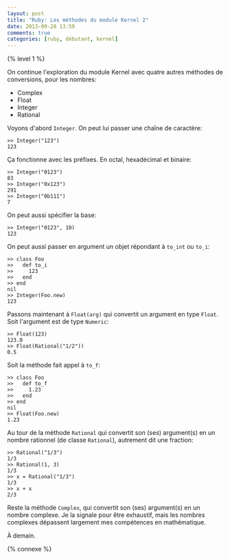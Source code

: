 ```yaml
---
layout: post
title: "Ruby: Les méthodes du module Kernel 2"
date: 2013-09-28 13:59
comments: true
categories: [ruby, débutant, kernel]
---
```


{% level 1 %}

On continue l'exploration du module Kernel avec quatre
autres méthodes de conversions, pour les nombres:

* Complex
* Float
* Integer
* Rational

<!-- more -->

Voyons d'abord `Integer`. On peut lui passer une chaîne de caractère:

``` irb
>> Integer("123")
123
```

Ça fonctionne avec les préfixes. En octal, hexadécimal et binaire:

``` irb
>> Integer("0123")
83
>> Integer("0x123")
291
>> Integer("0b111")
7
```

On peut aussi spécifier la base:

``` irb
>> Integer("0123", 10)
123
```

On peut aussi passer en argument un objet répondant à `to_int` ou `to_i`:

``` irb
>> class Foo
>>   def to_i
>>     123
>>   end
>> end
nil
>> Integer(Foo.new)
123
```

Passons maintenant à `Float(arg)` qui convertit un argument en type `Float`.
Soit l'argument est de type `Numeric`:

``` irb
>> Float(123)
123.0
>> Float(Rational("1/2"))
0.5
```

Soit la méthode fait appel à `to_f`:

``` irb
>> class Foo
>>   def to_f
>>     1.23
>>   end
>> end
nil
>> Float(Foo.new)
1.23
```

Au tour de la méthode `Rational` qui convertit son (ses) argument(s) en un
nombre rationnel (de classe `Rational`), autrement dit une fraction:

``` irb
>> Rational("1/3")
1/3
>> Rational(1, 3)
1/3
>> x = Rational("1/3")
1/3
>> x + x
2/3
```

Reste la méthode `Complex`, qui convertit son (ses) argument(s) en un nombre
complexe. Je la signale pour être exhaustif, mais les nombres complexes
dépassent largement mes compétences en mathématique.

À demain.

{% connexe %}

